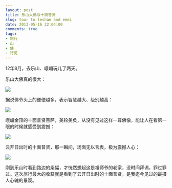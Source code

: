 ```yaml
---
layout: post
title: 乐山大佛与十面普贤
slug: tour to leshan and emei
date: 2013-05-16 22:04:00
comments: true
tags:
- 旅行
- 山
- 佛
- 行见
---
```

12年8月，去乐山、峨嵋玩儿了两天。

乐山大佛真的很大：

![](http://pic.yupoo.com/leninlee/CRHkdf2T/medium.jpg)

据说佛爷头上的便便越多，表示智慧越大、级别越高：

![](http://pic.yupoo.com/leninlee/CRHkdm6f/medium.jpg)

峨嵋金顶的十面普贤菩萨，美轮美奂，从没有见过这样一尊佛像，能让人在看第一眼的时候就感受到震撼：

![](http://pic.yupoo.com/leninlee/CRHkdPGq/medium.jpg)

云开日出时的十面普贤，那一瞬间，场面无以言表，极为震撼人心：

![](http://pic.yupoo.com/leninlee/CRHkexyO/medium.jpg)

刚到乐山时看到路边的条幅，才恍然想起这是祖师爷的老家，没时间拜谒，罪过罪过。这次旅行最大的收获就是看到了云开日出时的十面普贤，是我迄今见过的最摄人心魄的景观。
